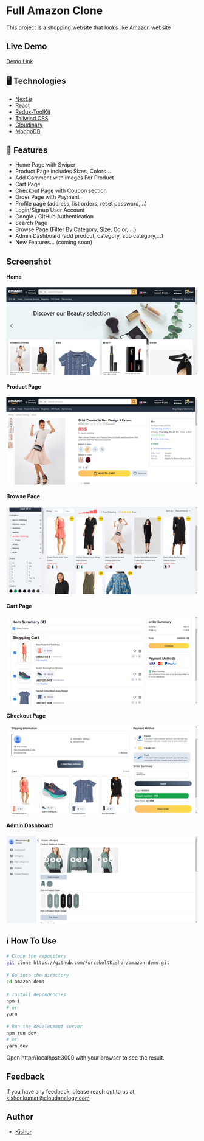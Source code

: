 
# Full Amazon Clone

This project is a shopping website that looks like Amazon website


## Live Demo

[Demo Link](https://amazon-demo-two.vercel.app)


## 🖥️ Technologies

 - [Next.js](https://nextjs.org/)
 - [React](https://react.dev/)
 - [Redux-ToolKit](https://redux-toolkit.js.org/)
 - [Tailwind CSS](https://tailwindcss.com/)
 - [Cloudinary](https://cloudinary.com/)
 - [MongoDB](https://cloud.mongodb.com/)
 


## 🚀 Features

- Home Page with Swiper
- Product Page includes Sizes, Colors...
- Add Comment with images For Product
- Cart Page
- Checkout Page with Coupon section
- Order Page with Payment
- Profile page (address, list orders, reset password,...)
- Login/Signup User Account
- Google / GitHub Authentication
- Search Page
- Browse Page (Filter By Category, Size, Color, ...)
- Admin Dashboard (add prodcut, category, sub category,...)
- New Features... (coming soon)
 

## Screenshot
#### Home
![home](https://raw.githubusercontent.com/ForceboltKishor/amazon-demo/main/aws-clone-1.jpeg)
#### Product Page
![product-page](https://raw.githubusercontent.com/ForceboltKishor/amazon-demo/main/aws-clone-2.jpeg)
#### Browse Page
![browse](https://raw.githubusercontent.com/ForceboltKishor/amazon-demo/main/aws-clone-3.jpeg)
#### Cart Page
![cart](https://raw.githubusercontent.com/ForceboltKishor/amazon-demo/main/aws-clone-4.jpeg)
#### Checkout Page
![checkout](https://raw.githubusercontent.com/ForceboltKishor/amazon-demo/main/aws-clone-5.jpeg)
#### Admin Dashboard
![create-product](https://raw.githubusercontent.com/ForceboltKishor/amazon-demo/main/aws-clone-6.jpeg)

## ℹ️ How To Use

```bash
# Clone the repository
git clone https://github.com/ForceboltKishor/amazon-demo.git

# Go into the directory
cd amazon-demo

# Install dependencies
npm i
# or
yarn

# Run the development server
npm run dev
# or
yarn dev
```
Open http://localhost:3000 with your browser to see the result.
    
## Feedback

If you have any feedback, please reach out to us at kishor.kumar@cloudanalogy.com


## Author

- [Kishor](https://github.com/ForceboltKishor)

